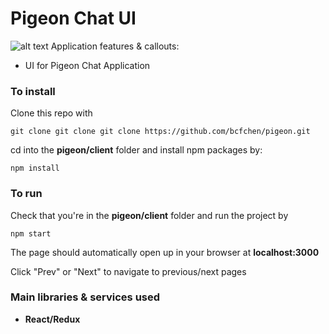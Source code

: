# Pigeon Chat UI
![alt text](https://i.imgur.com/9H8xSO1.png "Project Pigeon")
Application features & callouts:
- UI for Pigeon Chat Application

### To install
Clone this repo with 
```
git clone git clone git clone https://github.com/bcfchen/pigeon.git
```
cd into the __pigeon/client__ folder and install npm packages by:
```
npm install
```

### To run
Check that you're in the __pigeon/client__ folder and run the project by
```
npm start
```

The page should automatically open up in your browser at __localhost:3000__

Click "Prev" or "Next" to navigate to previous/next pages

### Main libraries & services used
- __React/Redux__
